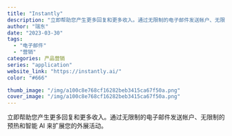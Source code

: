 ```yaml
---
title: "Instantly"
description: "立即帮助您产生更多回复和更多收入。通过无限制的电子邮件发送帐户、无限制的预热和智能 AI 来扩展您的外展活动。 "
author: "瑞东"
date: "2023-03-30"
tags:
  - "电子邮件"
  - "营销"
categories: 产品营销
series: "application"
website_link: "https://instantly.ai/"
color: "#666"

thumb_image: "/img/a100c8e768cf16282beb3415ca67f50a.png"
cover_image: "/img/a100c8e768cf16282beb3415ca67f50a.png"
---
```


立即帮助您产生更多回复和更多收入。通过无限制的电子邮件发送帐户、无限制的预热和智能 AI 来扩展您的外展活动。 